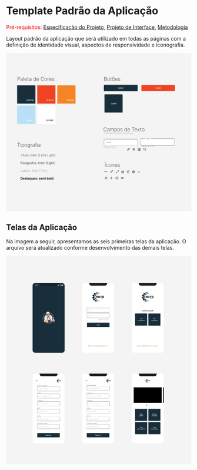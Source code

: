 # Template Padrão da Aplicação

<span style="color:red">Pré-requisitos: <a href="https://github.com/ICEI-PUC-Minas-PMV-ADS/AutoApp/blob/0345c562979ead6378dba6dbabd9690c1ba18b69/docs/02-Especifica%C3%A7%C3%A3o%20do%20Projeto.md"> Especificação do Projeto</a></span>, <a href="https://github.com/ICEI-PUC-Minas-PMV-ADS/AutoApp/blob/0345c562979ead6378dba6dbabd9690c1ba18b69/docs/04-Projeto%20de%20Interface.md"> Projeto de Interface</a>, <a href="https://github.com/ICEI-PUC-Minas-PMV-ADS/AutoApp/blob/0345c562979ead6378dba6dbabd9690c1ba18b69/docs/03-Metodologia.md"> Metodologia</a>

Layout padrão da aplicação que será utilizado em todas as páginas com a definição de identidade visual, aspectos de responsividade e iconografia.

![Template](img/TemplatePadrao.png)


## Telas da Aplicação

Na imagem a seguir, apresentamos as seis primeiras telas da aplicação. O arquivo será atualizado conforme desenvolvimento das demais telas.

![Telas](img/Telas1-6.png)
